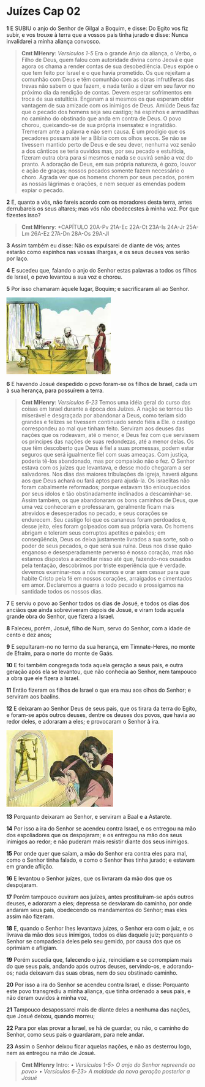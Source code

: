 # Juízes Cap 02

**1** 	E SUBIU o anjo do Senhor de Gilgal a Boquim, e disse: Do Egito vos fiz subir, e vos trouxe à terra que a vossos pais tinha jurado e disse: Nunca invalidarei a minha aliança convosco.

> **Cmt MHenry**: *Versículos 1-5* Era o grande Anjo da aliança, o Verbo, o Filho de Deus, quem falou com autoridade divina como Jeová e que agora os chama a render contas de sua desobediência. Deus expõe o que tem feito por Israel e o que havia prometido. Os que rejeitam a comunhão com Deus e têm comunhão com as obras infrutíferas das trevas não sabem o que fazem, e nada terão a dizer em seu favor no próximo dia da rendição de contas. Devem esperar sofrimentos em troca de sua estultícia. Enganam a si mesmos os que esperam obter vantagem de sua amizade com os inimigos de Deus. Amiúde Deus faz que o pecado dos homens seja seu castigo; há espinhos e armadilhas no caminho do obstinado que anda em contra de Deus. O povo chorou, queixando-se de sua própria insensatez e ingratidão. Tremeram ante a palavra e não sem causa. É um prodígio que os pecadores possam até ler a Bíblia com os olhos secos. Se não se tivessem mantido perto de Deus e de seu dever, nenhuma voz senão a dos cânticos se teria ouvidos mas, por seu pecado e estultícia, fizeram outra obra para si mesmos e nada se ouvirá senão a voz do pranto. A adoração de Deus, em sua própria natureza, é gozo, louvor e ação de graças; nossos pecados somente fazem necessário o choro. Agrada ver que os homens chorem por seus pecados, porém as nossas lágrimas e orações, e nem sequer as emendas podem expiar o pecado.

**2** 	E, quanto a vós, não fareis acordo com os moradores desta terra, antes derrubareis os seus altares; mas vós não obedecestes à minha voz. Por que fizestes isso?

> **Cmt MHenry**: *CAPÍTULO 20A-Pv 21A-Ec 22A-Ct 23A-Is 24A-Jr 25A-Lm 26A-Ez 27A-Dn 28A-Os 29A-Jl

**3** 	Assim também eu disse: Não os expulsarei de diante de vós; antes estarão como espinhos nas vossas ilhargas, e os seus deuses vos serão por laço.

**4** 	E sucedeu que, falando o anjo do Senhor estas palavras a todos os filhos de Israel, o povo levantou a sua voz e chorou.

**5** 	Por isso chamaram àquele lugar, Boquim; e sacrificaram ali ao Senhor.

![](../Images/SweetPublishing/7-2-1.jpg) 

**6** 	E havendo Josué despedido o povo foram-se os filhos de Israel, cada um à sua herança, para possuírem a terra.

> **Cmt MHenry**: *Versículos 6-23* Temos uma idéia geral do curso das coisas em Israel durante a época dos Juízes. A nação se tornou tão miserável e desgraçada por abandonar a Deus, como teriam sido grandes e felizes se tivessem continuado sendo fiéis a Ele. o castigo correspondeu ao mal que tinham feito. Serviram aos deuses das nações que os rodeavam, até o menor, e Deus fez com que servissem os príncipes das nações de suas redondezas, até a menor delas. Os que têm descoberto que Deus é fiel a suas promessas, podem estar seguros que será igualmente fiel com suas ameaças. Com justiça, poderia tê-los abandonado, mas por compaixão não o fez. O Senhor estava com os juízes que levantava, e desse modo chegaram a ser salvadores. Nos dias das maiores tribulações da igreja, haverá alguns aos que Deus achará ou fará aptos para ajudá-la. Os israelitas não foram cabalmente reformados; porque estavam tão enlouquecidos por seus ídolos e tão obstinadamente inclinados a descaminhar-se. Assim também, os que abandonaram os bons caminhos de Deus, que uma vez conheceram e professaram, geralmente ficam mais atrevidos e desesperados no pecado, e seus corações se endurecem. Seu castigo foi que os cananeus foram perdoados e, desse jeito, eles foram golpeados com sua própria vara. Os homens abrigam e toleram seus corruptos apetites e paixões; em conseqüência, Deus os deixa justamente livrados a sua sorte, sob o poder de seus pecados, o que será sua ruína. Deus nos disse quão enganoso e desesperadamente perverso é nosso coração, mas não estamos dispostos a acreditar nisso até que, fazendo-nos ousados pela tentação, descobrimos por triste experiência que é verdade. devemos examinar-nos a nós mesmos e orar sem cessar para que habite Cristo pela fé em nossos corações, arraigados e cimentados em amor. Declaremos a guerra a todo pecado e prossigamos na santidade todos os nossos dias.

**7** 	E serviu o povo ao Senhor todos os dias de Josué, e todos os dias dos anciãos que ainda sobreviveram depois de Josué, e viram toda aquela grande obra do Senhor, que fizera a Israel.

**8** 	Faleceu, porém, Josué, filho de Num, servo do Senhor, com a idade de cento e dez anos;

**9** 	E sepultaram-no no termo da sua herança, em Timnate-Heres, no monte de Efraim, para o norte do monte de Gaás.

**10** 	E foi também congregada toda aquela geração a seus pais, e outra geração após ela se levantou, que não conhecia ao Senhor, nem tampouco a obra que ele fizera a Israel.

**11** 	Então fizeram os filhos de Israel o que era mau aos olhos do Senhor; e serviram aos baalins.

**12** 	E deixaram ao Senhor Deus de seus pais, que os tirara da terra do Egito, e foram-se após outros deuses, dentre os deuses dos povos, que havia ao redor deles, e adoraram a eles; e provocaram o Senhor à ira.

![](../Images/SweetPublishing/7-2-2.jpg) 

**13** 	Porquanto deixaram ao Senhor, e serviram a Baal e a Astarote.

**14** 	Por isso a ira do Senhor se acendeu contra Israel, e os entregou na mão dos espoliadores que os despojaram; e os entregou na mão dos seus inimigos ao redor; e não puderam mais resistir diante dos seus inimigos.

**15** 	Por onde quer que saíam, a mão do Senhor era contra eles para mal, como o Senhor tinha falado, e como o Senhor lhes tinha jurado; e estavam em grande aflição.

**16** 	E levantou o Senhor juízes, que os livraram da mão dos que os despojaram.

**17** 	Porém tampouco ouviram aos juízes, antes prostituíram-se após outros deuses, e adoraram a eles; depressa se desviaram do caminho, por onde andaram seus pais, obedecendo os mandamentos do Senhor; mas eles assim não fizeram.

**18** 	E, quando o Senhor lhes levantava juízes, o Senhor era com o juiz, e os livrava da mão dos seus inimigos, todos os dias daquele juiz; porquanto o Senhor se compadecia deles pelo seu gemido, por causa dos que os oprimiam e afligiam.

**19** 	Porém sucedia que, falecendo o juiz, reincidiam e se corrompiam mais do que seus pais, andando após outros deuses, servindo-os, e adorando-os; nada deixavam das suas obras, nem do seu obstinado caminho.

**20** 	Por isso a ira do Senhor se acendeu contra Israel, e disse: Porquanto este povo transgrediu a minha aliança, que tinha ordenado a seus pais, e não deram ouvidos à minha voz,

**21** 	Tampouco desapossarei mais de diante deles a nenhuma das nações, que Josué deixou, quando morreu;

**22** 	Para por elas provar a Israel, se há de guardar, ou não, o caminho do Senhor, como seus pais o guardaram, para nele andar.

**23** 	Assim o Senhor deixou ficar aquelas nações, e não as desterrou logo, nem as entregou na mão de Josué.


> **Cmt MHenry** Intro: *• Versículos 1-5*> *O anjo do Senhor repreende ao povo*> *• Versículos 6-23*> *A maldade da nova geração posterior a Josué*